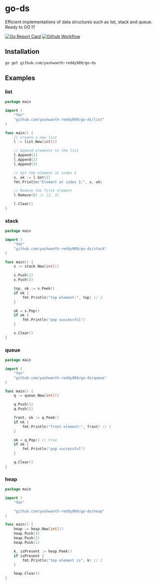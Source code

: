 # go-ds
Efficient implementations of data structures such as list, stack and queue. Ready to GO !!!

[![Go Report Card](https://goreportcard.com/badge/github.com/yashwanth-reddy909/go-ds)](https://goreportcard.com/report/github.com/yashwanth-reddy909/go-ds) 
[![Github Workflow](https://github.com/yashwanth-reddy909/go-ds/actions/workflows/main.yaml/badge.svg)](https://github.com/yashwanth-reddy909/go-ds/actions/workflows/main.yaml/badge.svg)

## Installation

```bash
go get github.com/yashwanth-reddy909/go-ds
```

## Examples

### list
 
```go
package main

import (
	"fmt"
	"github.com/yashwanth-reddy909/go-ds/list"
)

func main() {
	// Create a new list
	l := list.New[int]()

	// Append elements to the list
	l.Append(1)
	l.Append(2)
	l.Append(3)

	// Get the element at index 1
	x, ok := l.Get(1)
	fmt.Println("Element at index 1:", x, ok)

	// Remove the first element
	l.Remove(0) // [2, 3]

	l.Clear()
}
```

### stack
```go
package main

import (
	"fmt"
	"github.com/yashwanth-reddy909/go-ds/stack"
)

func main() {
	s := stack.New[int]()

	s.Push(1)
	s.Push(2)

	top, ok := s.Peek()
	if ok {
		fmt.Println("top element:", top) // 2
	}

	ok = s.Pop()
	if ok {
		fmt.Println("pop successful")
	}

	s.Clear()
}
```

### queue
```go
package main

import (
	"fmt"
	"github.com/yashwanth-reddy909/go-ds/queue"
)

func main() {
	q := queue.New[int]()

	q.Push(1)
	q.Push(2)

	front, ok := q.Peek()
	if ok {
		fmt.Println("front element:", front) // 1
	}

	ok = q.Pop() // true
	if ok {
		fmt.Println("pop successful")
	}

	q.Clear()
}
```

### heap
```go
package main

import (
	"fmt"

	"github.com/yashwanth-reddy909/go-ds/heap"
)

func main() {
	heap := heap.New[int]()
	heap.Push(3)
	heap.Push(2)
	heap.Push(1)

	k, isPresent := heap.Peek()
	if isPresent {
		fmt.Println("top element is", k) // 1
	}

	heap.Clear()
}
```